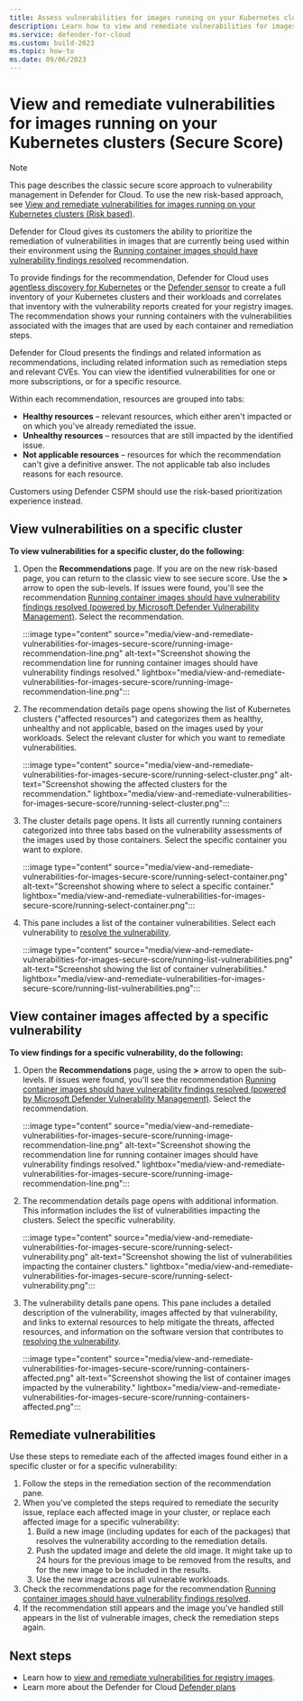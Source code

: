 ```yaml
---
title: Assess vulnerabilities for images running on your Kubernetes clusters (Secure Score)
description: Learn how to view and remediate vulnerabilities for images running on your Kubernetes clusters (Secure Score).
ms.service: defender-for-cloud
ms.custom: build-2023
ms.topic: how-to
ms.date: 09/06/2023
---
```


# View and remediate vulnerabilities for images running on your Kubernetes clusters (Secure Score)

> [!NOTE]
> This page describes the classic secure score approach to vulnerability management in Defender for Cloud. To use the new risk-based approach, see [View and remediate vulnerabilities for images running on your Kubernetes clusters (Risk based)](view-and-remediate-vulnerabilities-for-images.md).

Defender for Cloud gives its customers the ability to prioritize the remediation of vulnerabilities in images that are currently being used within their environment using the [Running container images should have vulnerability findings resolved](https://portal.azure.com/#view/Microsoft_Azure_Security_CloudNativeCompute/KubernetesRuntimeVisibilityRecommendationDetailsBlade/assessmentKey/41503391-efa5-47ee-9282-4eff6131462ce) recommendation.

To provide findings for the recommendation, Defender for Cloud uses [agentless discovery for Kubernetes](defender-for-containers-introduction.md) or the [Defender sensor](tutorial-enable-containers-azure.md#deploy-the-defender-sensor-in-azure) to create a full inventory of your Kubernetes clusters and their workloads and correlates that inventory with the vulnerability reports created for your registry images. The recommendation shows your running containers with the vulnerabilities associated with the images that are used by each container and remediation steps.

Defender for Cloud presents the findings and related information as recommendations, including related information such as remediation steps and relevant CVEs. You can view the identified vulnerabilities for one or more subscriptions, or for a specific resource.

Within each recommendation, resources are grouped into tabs:  

- **Healthy resources** – relevant resources, which either aren't impacted or on which you've already remediated the issue.  
- **Unhealthy resources** – resources that are still impacted by the identified issue.  
- **Not applicable resources** – resources for which the recommendation can't give a definitive answer. The not applicable tab also includes reasons for each resource.

Customers using Defender CSPM should use the risk-based prioritization experience instead.

## View vulnerabilities on a specific cluster

**To view vulnerabilities for a specific cluster, do the following:**  

1. Open the **Recommendations** page. If you are on the new risk-based page, you can return to the classic view to see secure score. Use the **>** arrow to open the sub-levels.  If issues were found, you'll see the recommendation [Running container images should have vulnerability findings resolved (powered by Microsoft Defender Vulnerability Management)](https://portal.azure.com/#blade/Microsoft_Azure_Security/RecommendationsBlade/assessmentKey/c609cf0f-71ab-41e9-a3c6-9a1f7fe1b8d5). Select the recommendation.

    :::image type="content" source="media/view-and-remediate-vulnerabilities-for-images-secure-score/running-image-recommendation-line.png" alt-text="Screenshot showing the recommendation line for running container images should have vulnerability findings resolved." lightbox="media/view-and-remediate-vulnerabilities-for-images-secure-score/running-image-recommendation-line.png":::

1. The recommendation details page opens showing the list of Kubernetes clusters ("affected resources") and categorizes them as healthy, unhealthy and not applicable, based on the images used by your workloads. Select the relevant cluster for which you want to remediate vulnerabilities.

    :::image type="content" source="media/view-and-remediate-vulnerabilities-for-images-secure-score/running-select-cluster.png" alt-text="Screenshot showing the affected clusters for the recommendation." lightbox="media/view-and-remediate-vulnerabilities-for-images-secure-score/running-select-cluster.png":::

1. The cluster details page opens. It lists all currently running containers categorized into three tabs based on the vulnerability assessments of the images used by those containers. Select the specific container you want to explore.

    :::image type="content" source="media/view-and-remediate-vulnerabilities-for-images-secure-score/running-select-container.png" alt-text="Screenshot showing where to select a specific container." lightbox="media/view-and-remediate-vulnerabilities-for-images-secure-score/running-select-container.png":::

1. This pane includes a list of the container vulnerabilities. Select each vulnerability to [resolve the vulnerability](#remediate-vulnerabilities).

    :::image type="content" source="media/view-and-remediate-vulnerabilities-for-images-secure-score/running-list-vulnerabilities.png" alt-text="Screenshot showing the list of container vulnerabilities." lightbox="media/view-and-remediate-vulnerabilities-for-images-secure-score/running-list-vulnerabilities.png":::

## View container images affected by a specific vulnerability

**To view findings for a specific vulnerability, do the following:**

1. Open the **Recommendations** page, using the **>** arrow to open the sub-levels. If issues were found, you'll see the recommendation [Running container images should have vulnerability findings resolved (powered by Microsoft Defender Vulnerability Management)](https://portal.azure.com/#blade/Microsoft_Azure_Security/RecommendationsBlade/assessmentKey/c609cf0f-71ab-41e9-a3c6-9a1f7fe1b8d5). Select the recommendation.

    :::image type="content" source="media/view-and-remediate-vulnerabilities-for-images-secure-score/running-image-recommendation-line.png" alt-text="Screenshot showing the recommendation line for running container images should have vulnerability findings resolved." lightbox="media/view-and-remediate-vulnerabilities-for-images-secure-score/running-image-recommendation-line.png":::

1. The recommendation details page opens with additional information. This information includes the list of vulnerabilities impacting the clusters. Select the specific vulnerability.

    :::image type="content" source="media/view-and-remediate-vulnerabilities-for-images-secure-score/running-select-vulnerability.png" alt-text="Screenshot showing the list of vulnerabilities impacting the container clusters." lightbox="media/view-and-remediate-vulnerabilities-for-images-secure-score/running-select-vulnerability.png":::

1. The vulnerability details pane opens. This pane includes a detailed description of the vulnerability, images affected by that vulnerability, and links to external resources to help mitigate the threats, affected resources, and information on the software version that contributes to [resolving the vulnerability](#remediate-vulnerabilities).

    :::image type="content" source="media/view-and-remediate-vulnerabilities-for-images-secure-score/running-containers-affected.png" alt-text="Screenshot showing the list of container images impacted by the vulnerability." lightbox="media/view-and-remediate-vulnerabilities-for-images-secure-score/running-containers-affected.png":::

## Remediate vulnerabilities

Use these steps to remediate each of the affected images found either in a specific cluster or for a specific vulnerability:

1. Follow the steps in the remediation section of the recommendation pane.
1. When you've completed the steps required to remediate the security issue, replace each affected image in your cluster, or replace each affected image for a specific vulnerability:
    1. Build a new image (including updates for each of the packages) that resolves the vulnerability according to the remediation details.
    1. Push the updated image and delete the old image. It might take up to 24 hours for the previous image to be removed from the results, and for the new image to be included in the results.
    1. Use the new image across all vulnerable workloads.
1. Check the recommendations page for the recommendation [Running container images should have vulnerability findings resolved](https://portal.azure.com/#view/Microsoft_Azure_Security_CloudNativeCompute/KubernetesRuntimeVisibilityRecommendationDetailsBlade/assessmentKey/41503391-efa5-47ee-9282-4eff6131462c).
1. If the recommendation still appears and the image you've handled still appears in the list of vulnerable images, check the remediation steps again.

## Next steps

- Learn how to [view and remediate vulnerabilities for registry images](view-and-remediate-vulnerability-assessment-findings.md).
- Learn more about the Defender for Cloud [Defender plans](defender-for-cloud-introduction.md#protect-cloud-workloads)
